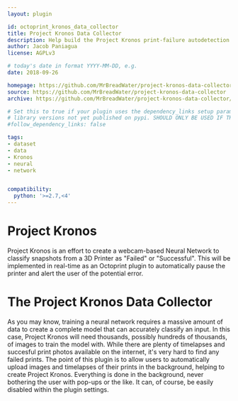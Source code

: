 ```yaml
---
layout: plugin

id: octoprint_kronos_data_collector
title: Project Kronos Data Collector
description: Help build the Project Kronos print-failure autodetection neural network
author: Jacob Paniagua
license: AGPLv3

# today's date in format YYYY-MM-DD, e.g.
date: 2018-09-26

homepage: https://github.com/MrBreadWater/project-kronos-data-collector
source: https://github.com/MrBreadWater/project-kronos-data-collector
archive: https://github.com/MrBreadWater/project-kronos-data-collector/archive/master.zip

# Set this to true if your plugin uses the dependency_links setup parameter to include
# library versions not yet published on pypi. SHOULD ONLY BE USED IF THERE IS NO OTHER OPTION!
#follow_dependency_links: false

tags:
- dataset
- data
- Kronos
- neural
- network


compatibility:
  python: '>=2.7,<4'
---
```


# Project Kronos

Project Kronos is an effort to create a webcam-based Neural Network to classify snapshots from a 3D Printer as "Failed" or "Successful".
This will be implemented in real-time as an Octoprint plugin to automatically pause the printer and alert the user of the potential error.


# The Project Kronos Data Collector

As you may know, training a neural network requires a massive amount of data to create a complete model that can accurately classify an input.
In this case, Project Kronos will need thousands, possibly hundreds of thousands, of images to train the model with.
While there are plenty of timelapses and succesful print photos available on the internet, it's very hard to find any failed prints.
The point of this plugin is to allow users to automatically upload images and timelapses of their prints in the background, helping to create Project Kronos.
Everything is done in the background, never bothering the user with pop-ups or the like. It can, of course, be easily disabled within the plugin settings.
